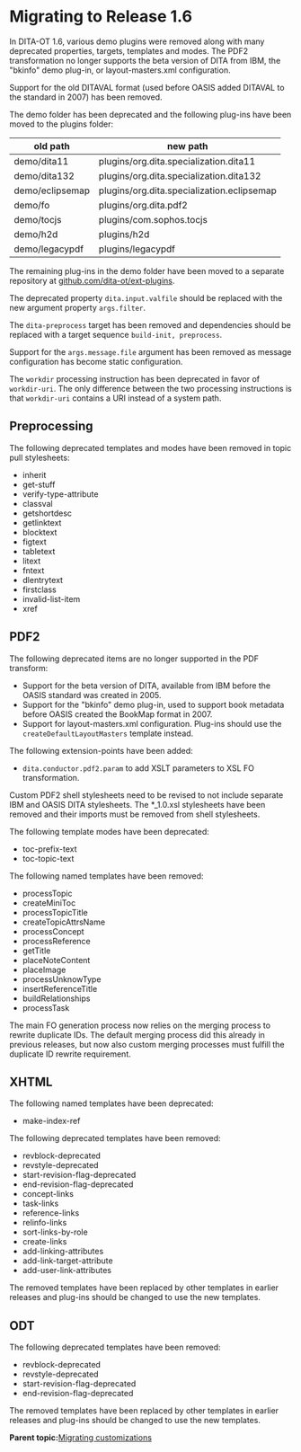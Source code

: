 # Migrating to Release 1.6

In DITA-OT 1.6, various demo plugins were removed along with many deprecated properties, targets, templates and modes. The PDF2 transformation no longer supports the beta version of DITA from IBM, the "bkinfo" demo plug-in, or layout-masters.xml configuration.

Support for the old DITAVAL format \(used before OASIS added DITAVAL to the standard in 2007\) has been removed.

The demo folder has been deprecated and the following plug-ins have been moved to the plugins folder:

|old path|new path|
|--------|--------|
|demo/dita11|plugins/org.dita.specialization.dita11|
|demo/dita132|plugins/org.dita.specialization.dita132|
|demo/eclipsemap|plugins/org.dita.specialization.eclipsemap|
|demo/fo|plugins/org.dita.pdf2|
|demo/tocjs|plugins/com.sophos.tocjs|
|demo/h2d|plugins/h2d|
|demo/legacypdf|plugins/legacypdf|

The remaining plug-ins in the demo folder have been moved to a separate repository at [github.com/dita-ot/ext-plugins](https://github.com/dita-ot/ext-plugins).

The deprecated property `dita.input.valfile` should be replaced with the new argument property `args.filter`.

The `dita-preprocess` target has been removed and dependencies should be replaced with a target sequence `build-init, preprocess`.

Support for the `args.message.file` argument has been removed as message configuration has become static configuration.

The `workdir` processing instruction has been deprecated in favor of `workdir-uri`. The only difference between the two processing instructions is that `workdir-uri` contains a URI instead of a system path.

## Preprocessing

The following deprecated templates and modes have been removed in topic pull stylesheets:

-   inherit
-   get-stuff
-   verify-type-attribute
-   classval
-   getshortdesc
-   getlinktext
-   blocktext
-   figtext
-   tabletext
-   litext
-   fntext
-   dlentrytext
-   firstclass
-   invalid-list-item
-   xref

## PDF2

The following deprecated items are no longer supported in the PDF transform:

-   Support for the beta version of DITA, available from IBM before the OASIS standard was created in 2005.
-   Support for the "bkinfo" demo plug-in, used to support book metadata before OASIS created the BookMap format in 2007.
-   Support for layout-masters.xml configuration. Plug-ins should use the `createDefaultLayoutMasters` template instead.

The following extension-points have been added:

-   `dita.conductor.pdf2.param` to add XSLT parameters to XSL FO transformation.

Custom PDF2 shell stylesheets need to be revised to not include separate IBM and OASIS DITA stylesheets. The \*\_1.0.xsl stylesheets have been removed and their imports must be removed from shell stylesheets.

The following template modes have been deprecated:

-   toc-prefix-text
-   toc-topic-text

The following named templates have been removed:

-   processTopic
-   createMiniToc
-   processTopicTitle
-   createTopicAttrsName
-   processConcept
-   processReference
-   getTitle
-   placeNoteContent
-   placeImage
-   processUnknowType
-   insertReferenceTitle
-   buildRelationships
-   processTask

The main FO generation process now relies on the merging process to rewrite duplicate IDs. The default merging process did this already in previous releases, but now also custom merging processes must fulfill the duplicate ID rewrite requirement.

## XHTML

The following named templates have been deprecated:

-   make-index-ref

The following deprecated templates have been removed:

-   revblock-deprecated
-   revstyle-deprecated
-   start-revision-flag-deprecated
-   end-revision-flag-deprecated
-   concept-links
-   task-links
-   reference-links
-   relinfo-links
-   sort-links-by-role
-   create-links
-   add-linking-attributes
-   add-link-target-attribute
-   add-user-link-attributes

The removed templates have been replaced by other templates in earlier releases and plug-ins should be changed to use the new templates.

## ODT

The following deprecated templates have been removed:

-   revblock-deprecated
-   revstyle-deprecated
-   start-revision-flag-deprecated
-   end-revision-flag-deprecated

The removed templates have been replaced by other templates in earlier releases and plug-ins should be changed to use the new templates.

**Parent topic:**[Migrating customizations](../dev_ref/migration.md)

